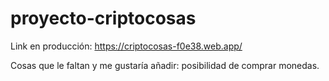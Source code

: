 # proyecto-criptocosas

Link en producción: https://criptocosas-f0e38.web.app/

Cosas que le faltan y me gustaría añadir: posibilidad de comprar monedas.
